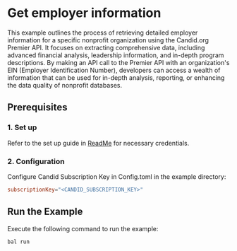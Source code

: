 # Get employer information

This example outlines the process of retrieving detailed employer information for a specific nonprofit organization using the Candid.org Premier API. It focuses on extracting comprehensive data, including advanced financial analysis, leadership information, and in-depth program descriptions. By making an API call to the Premier API with an organization's EIN (Employer Identification Number), developers can access a wealth of information that can be used for in-depth analysis, reporting, or enhancing the data quality of nonprofit databases.

## Prerequisites

### 1. Set up
Refer to the set up guide in [ReadMe](../../README.md) for necessary credentials.

### 2. Configuration

Configure Candid Subscription Key in Config.toml in the example directory:

```toml
subscriptionKey="<CANDID_SUBSCRIPTION_KEY>"
```

## Run the Example

Execute the following command to run the example:

```bash
bal run
```
